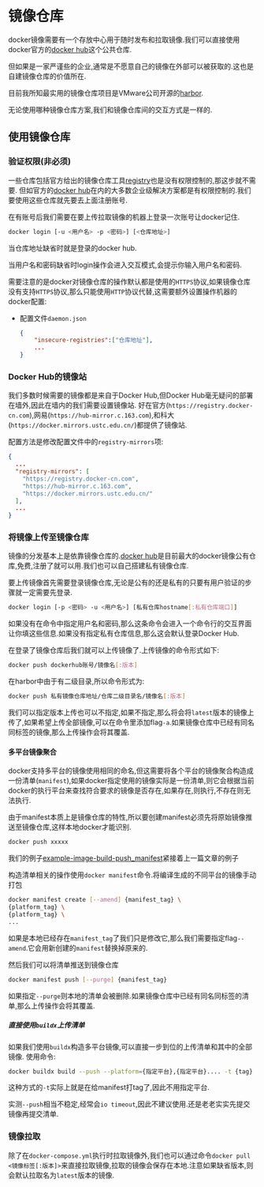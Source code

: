 # 镜像仓库

docker镜像需要有一个存放中心用于随时发布和拉取镜像.我们可以直接使用docker官方的[docker hub](https://hub.docker.com/)这个公共仓库.

但如果是一家严谨些的企业,通常是不愿意自己的镜像在外部可以被获取的.这也是自建镜像仓库的价值所在.

目前我所知最实用的镜像仓库项目是VMware公司开源的[harbor](https://github.com/goharbor/harbor).

无论使用哪种镜像仓库方案,我们和镜像仓库间的交互方式是一样的.

## 使用镜像仓库

### 验证权限(非必须)

一些仓库包括官方给出的镜像仓库工具[registry](https://docs.docker.com/registry/)也是没有权限控制的,那这步就不需要.
但如官方的[docker hub](https://hub.docker.com/)在内的大多数企业级解决方案都是有权限控制的.我们要使用这些仓库就先要去上面注册账号.

在有账号后我们需要在要上传拉取镜像的机器上登录一次账号让docker记住.

```bash
docker login [-u <用户名> -p <密码>] [<仓库地址>]
```

当仓库地址缺省时就是登录的docker hub.

当用户名和密码缺省时login操作会进入交互模式,会提示你输入用户名和密码.

需要注意的是docker对镜像仓库的操作默认都是使用的`HTTPS`协议,如果镜像仓库没有支持`HTTPS`协议,那么只能使用`HTTP`协议代替,这需要额外设置操作机器的docker配置:

+ 配置文件`daemon.json`

    ```json
    {
        "insecure-registries":["仓库地址"],
        ...
    }
    ```

### Docker Hub的镜像站

我们多数时候需要的镜像都是来自于Docker Hub,但Docker Hub毫无疑问的部署在墙外,因此在墙内的我们需要设置镜像站.
好在官方(`https://registry.docker-cn.com`),网易(`https://hub-mirror.c.163.com`),和科大(`https://docker.mirrors.ustc.edu.cn/`)都提供了镜像站.

配置方法是修改配置文件中的`registry-mirrors`项:

```json
{
  ...
  "registry-mirrors": [
    "https://registry.docker-cn.com",
    "https://hub-mirror.c.163.com",
    "https://docker.mirrors.ustc.edu.cn/"
  ],
  ...
}

```

### 将镜像上传至镜像仓库

镜像的分发基本上是依靠镜像仓库的.[docker hub](https://hub.docker.com/)是目前最大的docker镜像公有仓库,免费,注册了就可以用.我们也可以自己搭建私有镜像仓库.

要上传镜像首先需要登录镜像仓库,无论是公有的还是私有的只要有用户验证的步骤就一定需要先登录.

```bash
docker login [-p <密码> -u <用户名>] [私有仓库hostname[:私有仓库端口]]
```

如果没有在命令中指定用户名和密码,那么这条命令会进入一个命令行的交互界面让你填这些信息.如果没有指定私有仓库信息,那么这会默认登录Docker Hub.

在登录了镜像仓库后我们就可以上传镜像了.上传镜像的命令形式如下:

```bash
docker push dockerhub账号/镜像名[:版本]
```

在harbor中由于有二级目录,所以命令形式为:

```bash
docker push 私有镜像仓库地址/仓库二级目录名/镜像名[:版本]
```

我们可以指定版本上传也可以不指定,如果不指定,那么将会将`latest`版本的镜像上传了,如果希望上传全部镜像,可以在命令里添加flag`-a`.如果镜像仓库中已经有同名同标签的镜像,那么上传操作会将其覆盖.

#### 多平台镜像聚合

docker支持多平台的镜像使用相同的命名,但这需要将各个平台的镜像聚合构造成一份清单(`manifest`),如果docker指定使用的镜像实际是一份清单,则它会根据当前docker的执行平台来查找符合要求的镜像是否存在,如果存在,则执行,不存在则无法执行.

由于manifest本质上是镜像仓库的特性,所以要创建manifest必须先将原始镜像推送至镜像仓库,这样本地docker才能识别.

```bash
docker push xxxxx
```

我们的例子[example-image-build-push_manifest](https://github.com/hsz1273327/TutorialForDocker/tree/example-image-build-push_manifest)紧接着上一篇文章的例子

构造清单相关的操作使用`docker manifest`命令.将编译生成的不同平台的镜像手动打包

```bash
docker manifest create [--amend] {manifest_tag} \
{platform_tag} \
{platform_tag} \
...
```

如果是本地已经存在`manifest_tag`了我们只是修改它,那么我们需要指定flag`--amend`.它会用新创建的`manifest`替换掉原来的.

然后我们可以将清单推送到镜像仓库

```bash
docker manifest push [--purge] {manifest_tag}
```

如果指定`--purge`则本地的清单会被删除.如果镜像仓库中已经有同名同标签的清单,那么上传操作会将其覆盖.

##### 直接使用`buildx`上传清单

如果我们使用`buildx`构造多平台镜像,可以直接一步到位的上传清单和其中的全部镜像.
使用命令:

```bash
docker buildx build --push --platform={指定平台},{指定平台}.... -t {tag} . 
```

这种方式的`-t`实际上就是在给manifest打tag了,因此不用指定平台.

实测`--push`相当不稳定,经常会`io timeout`,因此不建议使用.还是老老实实先提交镜像再提交清单.

### 镜像拉取

除了在`docker-compose.yml`执行时拉取镜像外,我们也可以通过命令`docker pull <镜像标签[:版本]>`来直接拉取镜像,拉取的镜像会保存在本地.注意如果缺省版本,则会默认拉取名为`latest`版本的镜像.
